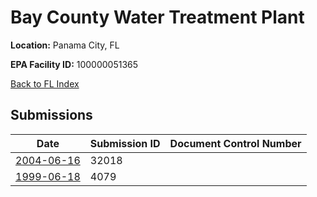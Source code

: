 # Bay County Water Treatment Plant

**Location:** Panama City, FL

**EPA Facility ID:** 100000051365

[Back to FL Index](../../index.md)

## Submissions

| Date | Submission ID | Document Control Number |
|------|--------------|-------------------------|
| [2004-06-16](submissions/32018.md) | 32018 |  |
| [1999-06-18](submissions/4079.md) | 4079 |  |
